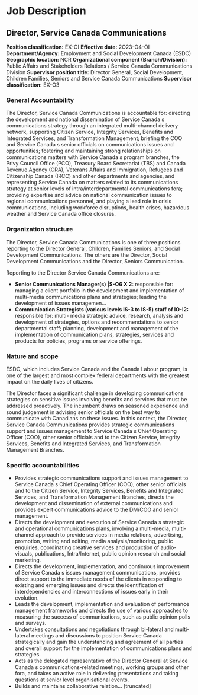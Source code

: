 # Job Description

## Director, Service Canada Communications

**Position classification:** EX-OI
**Effective date:** 2O23-O4-OI
**Department/Agency:** Employment and Social Development Canada (ESDC)
**Geographic location:** NCR
**Organizational component (Branch/Division):** Public Affairs and Stakeholders Relations / Service Canada Communications Division
**Supervisor position title:** Director General, Social Development, Children Families, Seniors and Service Canada Communications
**Supervisor classification:** EX-O3

### General Accountability

The Director, Service Canada Communications is accountable for: directing the development and national dissemination of Service Canada s communications strategy through an integrated multi-channel delivery network, supporting Citizen Service, Integrity Services, Benefits and Integrated Services, and Transformation Management; briefing the COO and Service Canada s senior officials on communications issues and opportunities; fostering and maintaining strong relationships on communications matters with Service Canada s program branches, the Privy Council Office (PCO), Treasury Board Secretariat (TBS) and Canada Revenue Agency (CRA), Veterans Affairs and Immigration, Refugees and Citizenship Canada (IRCC) and other departments and agencies, and representing Service Canada on matters related to its communications strategy at senior levels of intra/interdepartmental communications fora; providing expertise and advice on national communication issues to regional communications personnel, and playing a lead role in crisis communications, including workforce disruptions, health crises, hazardous weather and Service Canada office closures.

### Organization structure

The Director, Service Canada Communications is one of three positions reporting to the Director General, Children, Families Seniors, and Social Development Communications. The others are the Director, Social Development Communications and the Director, Seniors Communication.

Reporting to the Director Service Canada Communications are:

*   **Senior Communications Manager(s) |S-O6 X 2:** responsible for: managing a client portfolio in the development and implementation of multi-media communications plans and strategies; leading the development of issues managemen...
*   **Communication Strategists (various levels IS-3 to IS-5) staff of IO-I2:** responsible for: multi- media strategic advice, research, analysis and development of strategies, options and recommendations to senior departmental staff; planning, development and management of the implementation of communication plans, strategies, services and products for policies, programs or service offerings.

### Nature and scope

ESDC, which includes Service Canada and the Canada Labour program, is one of the largest and most complex federal departments with the greatest impact on the daily lives of citizens.

The Director faces a significant challenge in developing communications strategies on sensitive issues involving benefits and services that must be addressed proactively. The incumbent draws on seasoned experience and sound judgement in advising senior officials on the best way to communicate with Canadians on these issues. In this context, the Director, Service Canada Communications provides strategic communications support and issues management to Service Canada s Chief Operating Officer (COO), other senior officials and to the Citizen Service, Integrity Services, Benefits and Integrated Services, and Transformation Management Branches.

### Specific accountabilities

*   Provides strategic communications support and issues management to Service Canada s Chief Operating Officer (COO), other senior officials and to the Citizen Service, Integrity Services, Benefits and Integrated Services, and Transformation Management Branches, directs the development and dissemination of external communications and provides expert communications advice to the DM/COO and senior management.
*   Directs the development and execution of Service Canada s strategic and operational communications plans, involving a multi-media, multi-channel approach to provide services in media relations, advertising, promotion, writing and editing, media analysis/monitoring, public enquiries, coordinating creative services and production of audio-visuals, publications, Intra/Internet, public opinion research and social marketing.
*   Directs the development, implementation, and continuous improvement of Service Canada s issues management communications, provides direct support to the immediate needs of the clients in responding to existing and emerging issues and directs the identification of interdependencies and interconnections of issues early in their evolution.
*   Leads the development, implementation and evaluation of performance management frameworks and directs the use of various approaches to measuring the success of communications, such as public opinion polls and surveys.
*   Undertakes consultations and negotiations through bi-lateral and multi-lateral meetings and discussions to position Service Canada strategically and gain the understanding and agreement of all parties and overall support for the implementation of communications plans and strategies.
*   Acts as the delegated representative of the Director General at Service Canada s communications-related meetings, working groups and other fora, and takes an active role in delivering presentations and taking questions at senior level organisational events.
*   Builds and maintains collaborative relation... [truncated]

